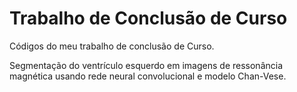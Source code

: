 # Trabalho de Conclusão de Curso


Códigos do meu trabalho de conclusão de Curso.

Segmentação do ventrículo esquerdo em imagens de ressonância magnética usando rede neural convolucional e modelo Chan-Vese.
